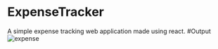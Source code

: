 # ExpenseTracker
A simple expense tracking web application made using react.
#Output
![expense](https://user-images.githubusercontent.com/96495449/204260198-79b8a949-6397-4f11-bb45-b86f5fd69599.PNG)
